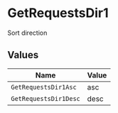 # GetRequestsDir1

Sort direction


## Values

| Name                  | Value                 |
| --------------------- | --------------------- |
| `GetRequestsDir1Asc`  | asc                   |
| `GetRequestsDir1Desc` | desc                  |